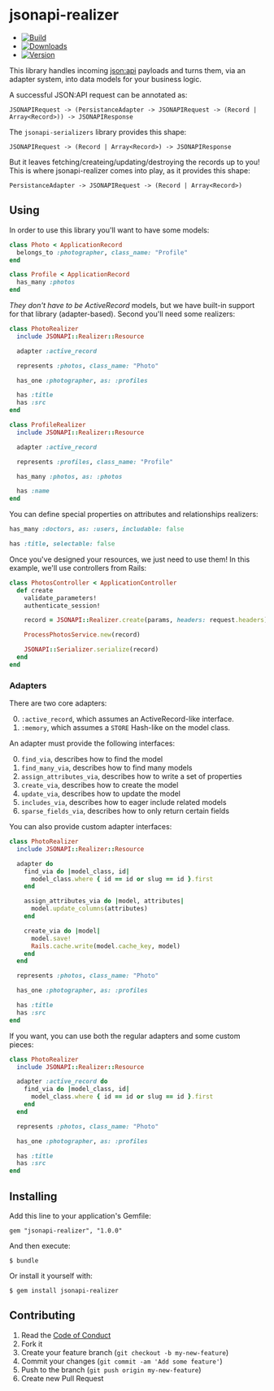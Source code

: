# jsonapi-realizer

  - [![Build](http://img.shields.io/travis-ci/krainboltgreene/jsonapi-realizer.svg?style=flat-square)](https://travis-ci.org/krainboltgreene/jsonapi-realizer)
  - [![Downloads](http://img.shields.io/gem/dtv/jsonapi-realizer.svg?style=flat-square)](https://rubygems.org/gems/jsonapi-realizer)
  - [![Version](http://img.shields.io/gem/v/jsonapi-realizer.svg?style=flat-square)](https://rubygems.org/gems/jsonapi-realizer)


This library handles incoming [json:api](https://www.jsonapi.org) payloads and turns them, via an adapter system, into data models for your business logic.

A successful JSON:API request can be annotated as:

```
JSONAPIRequest -> (PersistanceAdapter -> JSONAPIRequest -> (Record | Array<Record>)) -> JSONAPIResponse
```

The `jsonapi-serializers` library provides this shape:

```
JSONAPIRequest -> (Record | Array<Record>) -> JSONAPIResponse
```

But it leaves fetching/createing/updating/destroying the records up to you! This is where jsonapi-realizer comes into play, as it provides this shape:

```
PersistanceAdapter -> JSONAPIRequest -> (Record | Array<Record>)
```


## Using

In order to use this library you'll want to have some models:

``` ruby
class Photo < ApplicationRecord
  belongs_to :photographer, class_name: "Profile"
end

class Profile < ApplicationRecord
  has_many :photos
end
```

*They don't have to be ActiveRecord* models, but we have built-in support for that library (adapter-based). Second you'll need some realizers:

``` ruby
class PhotoRealizer
  include JSONAPI::Realizer::Resource

  adapter :active_record

  represents :photos, class_name: "Photo"

  has_one :photographer, as: :profiles

  has :title
  has :src
end

class ProfileRealizer
  include JSONAPI::Realizer::Resource

  adapter :active_record

  represents :profiles, class_name: "Profile"

  has_many :photos, as: :photos

  has :name
end
```

You can define special properties on attributes and relationships realizers:

``` ruby
has_many :doctors, as: :users, includable: false

has :title, selectable: false
```

Once you've designed your resources, we just need to use them! In this example, we'll use controllers from Rails:

``` ruby
class PhotosController < ApplicationController
  def create
    validate_parameters!
    authenticate_session!

    record = JSONAPI::Realizer.create(params, headers: request.headers)

    ProcessPhotosService.new(record)

    JSONAPI::Serializer.serialize(record)
  end
end
```

### Adapters

There are two core adapters:

  0. `:active_record`, which assumes an ActiveRecord-like interface.
  0. `:memory`, which assumes a `STORE` Hash-like on the model class.

An adapter must provide the following interfaces:

  0. `find_via`, describes how to find the model
  0. `find_many_via`, describes how to find many models
  0. `assign_attributes_via`, describes how to write a set of properties
  0. `create_via`, describes how to create the model
  0. `update_via`, describes how to update the model
  0. `includes_via`, describes how to eager include related models
  0. `sparse_fields_via`, describes how to only return certain fields

You can also provide custom adapter interfaces:

``` ruby
class PhotoRealizer
  include JSONAPI::Realizer::Resource

  adapter do
    find_via do |model_class, id|
      model_class.where { id == id or slug == id }.first
    end

    assign_attributes_via do |model, attributes|
      model.update_columns(attributes)
    end

    create_via do |model|
      model.save!
      Rails.cache.write(model.cache_key, model)
    end
  end

  represents :photos, class_name: "Photo"

  has_one :photographer, as: :profiles

  has :title
  has :src
end
```

If you want, you can use both the regular adapters and some custom pieces:

``` ruby
class PhotoRealizer
  include JSONAPI::Realizer::Resource

  adapter :active_record do
    find_via do |model_class, id|
      model_class.where { id == id or slug == id }.first
    end
  end

  represents :photos, class_name: "Photo"

  has_one :photographer, as: :profiles

  has :title
  has :src
end
```


## Installing

Add this line to your application's Gemfile:

    gem "jsonapi-realizer", "1.0.0"

And then execute:

    $ bundle

Or install it yourself with:

    $ gem install jsonapi-realizer


## Contributing

  1. Read the [Code of Conduct](/CONDUCT.md)
  2. Fork it
  3. Create your feature branch (`git checkout -b my-new-feature`)
  4. Commit your changes (`git commit -am 'Add some feature'`)
  5. Push to the branch (`git push origin my-new-feature`)
  6. Create new Pull Request
